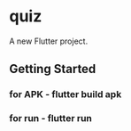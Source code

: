 # quiz

A new Flutter project.

## Getting Started

### for APK - flutter build apk
### for run - flutter run
